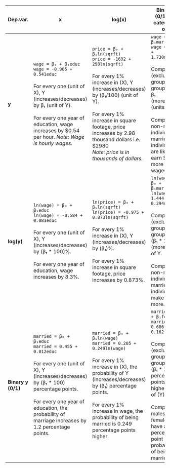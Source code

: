 | Dep.var.         | x                                                                                                                                                                                                                         | log(x)                                                                                                                                                                                                                                  | Binary x (0/1) and categories of x                                                                                                                                                            |
|------------------|---------------------------------------------------------------------------------------------------------------------------------------------------------------------------------------------------------------------------|-----------------------------------------------------------------------------------------------------------------------------------------------------------------------------------------------------------------------------------------|-----------------------------------------------------------------------------------------------------------------------------------------------------------------------------------------------|
| **y** | `wage = β₀ + β₁educ` <br> `wage = -0.905 + 0.541educ` <br><br> For every one (unit of X), Y (increases/decreases) by β₁ (unit of Y). <br><br> For every one year of education, wage increases by $0.54 per hour.  *Note: Wage is hourly wages.* | `price = β₀ + β₁ln(sqrft)` <br> `price = -1692 + 298ln(sqrft)` <br><br> For every 1% increase in (X), Y (increases/decreases) by (β₁/100) (unit of Y). <br><br> For every 1% increase in square footage, price increases by 2.98 thousand dollars i.e. $2980 <br> *Note: price is in thousands of dollars.* | `wage = β₀ + β₁married` <br> `wage = 4.844 + 1.730married` <br><br> Compared to (excluded group), (X group) has β₁ (more/less) (units of Y). <br><br> Compared to non-married individuals, married individuals are likely to earn $1.73 more in wages. |
| **log(y)** | `ln(wage) = β₀ + β₁educ` <br> `ln(wage) = -0.584 + 0.083educ` <br><br> For every one (unit of X), Y (increases/decreases) by (β₁ * 100)%. <br><br> For every one year of education, wage increases by 8.3%. | `ln(price) = β₀ + β₁ln(sqrft)` <br> `ln(price) = -0.975 + 0.873ln(sqrft)` <br><br> For every 1% increase in (X), Y (increases/decreases) by (β₁)%. <br><br> For every 1% increase in square footage, price increases by 0.873%. | `ln(wage) = β₀ + β₁married` <br> `ln(wage) = 1.444 + 0.294married` <br><br> Compared to (excluded group), (X group) has (β₁ * 100)% (more/less) of Y. <br><br> Compared to non-married individuals, married individuals make 29.4% more.   |
| **Binary y (0/1)** | `married = β₀ + β₁educ` <br> `married = 0.455 + 0.012educ` <br><br> For every one (unit of X), Y (increases/decreases) by (β₁ * 100) percentage points.<br><br> For every one year of education, the probability of marriage increases by 1.2 percentage points. | `married = β₀ + β₁ln(wage)` <br> `married = 0.205 + 0.249ln(wage)` <br><br> For every 1% increase in (X), the probability of Y (increases/decreases) by (β₁) percentage points. <br><br> For every 1% increase in wage, the probability of being married is 0.249 percentage points higher. | `married = β₀ + β₁female` <br> `married = 0.686 - 0.162female` <br><br> Compared to (excluded group), (X group) has a (β₁ * 100) percentage points higher rate of (Y). <br><br> Compared to males, females have a 16.2 percentage point lower probability of being married. |
